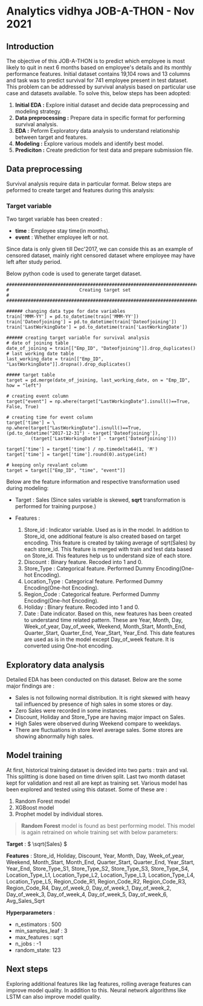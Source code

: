 # Analytics vidhya JOB-A-THON - Nov 2021

## Introduction
The objective of this JOB-A-THON is to predict which employee is most likely to quit in next 6 months based on employee's details and its monthly performance features. Initial dataset contains 19,104 rows and 13 columns and task was to predict survival for 741 employee present in test dataset. This problem can be addressed by survival analysis based on particular use case and datasets available. To solve this, below steps has been adopted:

 1. **Initial EDA :** Explore initial dataset and decide data preprocessing and modeling strategy.
 2. **Data preprocessing :** Prepare data in specific format for performing survival analysis.
 3. **EDA :** Peform Exploratory data analysis to understand relationship between target and features.
 4. **Modeling :** Explore various models and identify best model.
 5. **Prediciton :** Create prediction for test data and prepare submission file.

## Data preprocessing

Survival analysis require data in particular format. Below steps are peformed to create target and features during this analysis:

### Target variable

Two target variable has been created :

 + **time** : Employee stay time(in months). 
 + **event** : Whether employee left or not. 

Since data is only given till Dec'2017, we can conside this as an example of censored dataset, mainly right censored dataset where employee may have left after study period.

Below python code is used to generate target dataset.

```
#####################################################################################
#                          Creating target set                                      #
#####################################################################################

###### changing data type for date variables
train['MMM-YY'] = pd.to_datetime(train['MMM-YY'])
train['Dateofjoining'] = pd.to_datetime(train['Dateofjoining'])
train['LastWorkingDate'] = pd.to_datetime(train['LastWorkingDate'])

###### creating target variable for survival analysis
# date of joining table
date_of_joining = train[["Emp_ID", "Dateofjoining"]].drop_duplicates()
# last working date table
last_working_date = train[["Emp_ID", "LastWorkingDate"]].dropna().drop_duplicates()

##### target table
target = pd.merge(date_of_joining, last_working_date, on = "Emp_ID", how = "left")

# creating event column
target["event"] = np.where(target["LastWorkingDate"].isnull()==True, False, True)

# creating time for event column
target['time'] = \
np.where(target["LastWorkingDate"].isnull()==True, (pd.to_datetime("2017-12-31") - target['Dateofjoining']), 
         (target['LastWorkingDate'] - target['Dateofjoining']))

target['time'] = target['time'] / np.timedelta64(1, 'M')
target['time'] = target['time'].round(0).astype(int)

# keeping only revalant column
target = target[["Emp_ID", "time", "event"]]

```

Below are the feature information and respective transformation used during modeling:

 + Target : Sales (Since sales variable is skewed, **sqrt** transformation is performed for training purpose.)
 + Features :
     
     1. Store_id : Indicator variable. Used as is in the model. In addition to Store_id, one additional feature is also created based on target encoding. This feature is created by taking average of sqrt(Sales) by each store_id. This feature is merged with train and test data based on Store_id. This features help us to understand size of each store.
     2. Discount : Binary feature. Recoded into 1 and 0.
     3. Store_Type : Categorical feature. Performed Dummy Encoding(One-hot Encoding).
     4. Location_Type : Categorical feature. Performed Dummy Encoding(One-hot Encoding).
     5. Region_Code : Categorical feature. Performed Dummy Encoding(One-hot Encoding).
     6. Holiday : Binary feature. Recoded into 1 and 0.
     7. Date : Date indicator. Based on this, new features has been created to understand time related pattern. These are Year, Month, Day, Week_of_year, Day_of_week, Weekend, Month_Start, Month_End, Quarter_Start, Quarter_End, Year_Start, Year_End. This date features are used as is in the model except Day_of_week feature. It is converted using One-hot encoding. 

## Exploratory data analysis

Detailed EDA has been conducted on this dataset. Below are the some major findings are :

 + Sales is not following normal distribution. It is right skewed with heavy tail influenced by presence of high sales in some stores or day.
 + Zero Sales were recorded in some instances.
 + Discount, Holiday and Store_Type are having major impact on Sales.
 + High Sales were observed during Weekend compare to weekdays.
 + There are fluctuations in store level average sales. Some stores are showing abnormally high sales.
 
## Model training

At first, historical training dataset is devided into two parts : train and val. This splitting is done based on time driven split. Last two month dataset kept for validation and rest all are kept as training set. Various model has been explored and tested using this dataset. Some of these are :

 1. Random Forest model
 2. XGBoost model
 3. Prophet model by individual stores.

> **Random Forest** model is found as best performing model. This model is again retrained on whole training set with below parameters:

**Target** : $ \sqrt{Sales} $

**Features** : Store_id, Holiday, Discount, Year, Month, Day, Week_of_year, Weekend, Month_Start, Month_End, Quarter_Start,
               Quarter_End, Year_Start, Year_End, Store_Type_S1, Store_Type_S2, Store_Type_S3, Store_Type_S4, Location_Type_L1,
               Location_Type_L2, Location_Type_L3, Location_Type_L4, Location_Type_L5, Region_Code_R1, Region_Code_R2,
               Region_Code_R3, Region_Code_R4, Day_of_week_0, Day_of_week_1, Day_of_week_2, Day_of_week_3, Day_of_week_4, Day_of_week_5,
               Day_of_week_6, Avg_Sales_Sqrt
               
 **Hyperparameters**  :      
   + n_estimators : 500
   + min_samples_leaf : 3
   + max_features : sqrt
   + n_jobs : -1
   + random_state: 123
 
## Next steps

Exploring additional features like lag features, rolling average features can improve model quality. In addition to this. Neural network algorithms like LSTM can also improve model quality.
